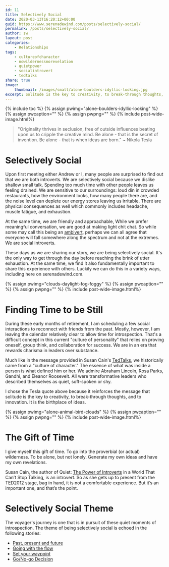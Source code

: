 ```yaml
---
id: 11
title: Selectively Social
date: 2020-03-13T16:20:12+00:00
guid: https://www.serenadewind.com/posts/selectively-social/
permalink: /posts/selectively-social/
author: sw
layout: post
categories:
    - Relationships
tags:
    - cultureofcharacter
    - nowildernessnorevelation
    - quietpower
    - socialintrovert
    - tedtalks
share: true
image:
    thumbnail: /images/small/alone-boulders-idyllic-looking.jpg 
excerpt: Solitude is the key to creativity, to break-through thoughts, and to innovation. It is the birthplace of ideas. Here is the story of two selectively social introverts.
---
```

{% include toc %}
{% assign pwimg="alone-boulders-idyllic-looking" %}
{% assign pwcaption="" %}
{% assign pwpng="" %}
{% include post-wide-image.html%}

> "Originality thrives in seclusion, free of outside influences beating upon us to cripple the creative mind. Be alone - that is the secret of invention. Be alone - that is when ideas are born." ~ Nikola Tesla

# Selectively Social

Upon first meeting either Andrew or I, many people are surprised to find out that we are both introverts. We are selectively social because we dislike shallow small talk. Spending too much time with other people leaves us feeling drained. We are sensitive to our surroundings: loud din in crowded restaurants, how the environment looks, how many people there are, and the noise level can deplete our energy stores leaving us irritable. There are physical consequences as well which commonly includes headache, muscle fatigue, and exhaustion. 

At the same time, we are friendly and approachable, While we prefer meaningful conversation, we are good at making light chit chat. So while some may call this being an [ambivert](https://introvertdear.com/news/extroverted-introvert-signs/ "definition of ambivert"), perhaps we can all agree that everyone will fall somewhere along the spectrum and not at the extremes. We are social introverts.

These days as we are sharing our story, we are being selectively social. It's the only way to get through the day before reaching the brink of utter exhaustion. At the same time, we find it also fundamentally important to share this experience with others. Luckily we can do this in a variety ways, including here on serenadewind.com. 

{% assign pwimg="clouds-daylight-fog-foggy" %}
{% assign pwcaption="" %}
{% assign pwpng="" %}
{% include post-wide-image.html%}


# Finding Time to be Still

During these early months of retirement, I am scheduling a few social interactions to reconnect with friends from the past. Mostly, however, I am leaving the calendar relatively clear to allow time for introspection. That's a difficult concept in this current "culture of personality" that relies on proving oneself, group think, and collaboration for success. We are in an era that rewards charisma in leaders over substance.

Much like in the message provided in Susan Cain's [TedTalks](https://www.youtube.com/watch?v=c0KYU2j0TM4 "The Power of Introverts"), we historically came from a "culture of character." The essence of what was inside a person is what defined him or her. We admire Abraham Lincoln, Rosa Parks, Gandhi, and Eleanor Roosevelt. All were transformative leaders who described themselves as quiet, soft-spoken or shy. 

I chose the Tesla quote above because it reinforces the message that solitude is the key to creativity, to break-through thoughts, and to innovation. It is the birthplace of ideas. 

{% assign pwimg="alone-animal-bird-clouds" %}
{% assign pwcaption="" %}
{% assign pwpng="" %}
{% include post-wide-image.html%}


# The Gift of Time

I give myself this gift of time. To go into the proverbial (or actual) wilderness. To be alone, but not lonely. Generate my own ideas and have my own revelations. 

Susan Cain, the author of Quiet: [The Power of Introverts](https://www.youtube.com/watch?v=c0KYU2j0TM4 "The Power of Introverts") in a World That Can’t Stop Talking, is an introvert. So as she gets up to present from the TED2012 stage, bag in hand, it is not a comfortable experience. But it’s an important one, and that’s the point.

# Selectively Social Theme

The voyager's journey is one that is in pursuit of these quiet moments of introspection. The theme of being selectively social is echoed in the following stories:

- [Past, present and future](https://www.serenadewind.com/posts/past-present-and-future/) 
- [Going with the flow](https://www.serenadewind.com/posts/going-with-the-flow)
- [Set your waypoint](https://www.serenadewind.com/posts/set-your-waypoint/) 
- [Go/No-go Decision](https://www.serenadewind.com/posts/go-no-go-decision/) 
